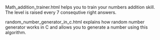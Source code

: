 Math_addition_trainer.html helps you to train your numbers addition skill. The level is raised every 7 consequtive right answers.

random_number_generator_in_c.html explains how random number generator works in C and allows you to generate a number using this algorithm.
